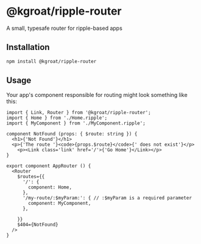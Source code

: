 # @kgroat/ripple-router

A small, typesafe router for ripple-based apps

## Installation

```bash
npm install @kgroat/ripple-router
```

## Usage

Your app's component responsible for routing might look something like this:

```ripple
import { Link, Router } from '@kgroat/ripple-router';
import { Home } from './Home.ripple';
import { MyComponent } from './MyComponent.ripple';

component NotFound (props: { $route: string }) {
  <h1>{'Not Found'}</h1>
  <p>{'The route '}<code>{props.$route}</code>{' does not exist'}</p>
	<p><Link class='link' href='/'>{'Go Home'}</Link></p>
}

export component AppRouter () {
  <Router
    $routes={{
      '/': {
        component: Home,
      },
      '/my-route/:$myParam:': { // :$myParam is a required parameter
        component: MyComponent,
      },

    }}
    $404={NotFound}
  />
}
```